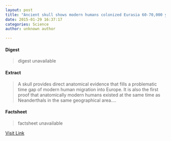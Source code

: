 ```yaml
---
layout: post
title: "Ancient skull shows modern humans colonized Eurasia 60-70,000 years ago"
date: 2015-01-29 16:37:17
categories: Science
author: unknown author

---
```



#### Digest
>digest unavailable

#### Extract
>A skull provides direct anatomical evidence that fills a problematic time gap of modern human migration into Europe. It is also the first proof that anatomically modern humans existed at the same time as Neanderthals in the same geographical area....

#### Factsheet
>factsheet unavailable

[Visit Link](http://feeds.sciencedaily.com/~r/sciencedaily/~3/LVE_aTL23ms/150129113717.htm)


